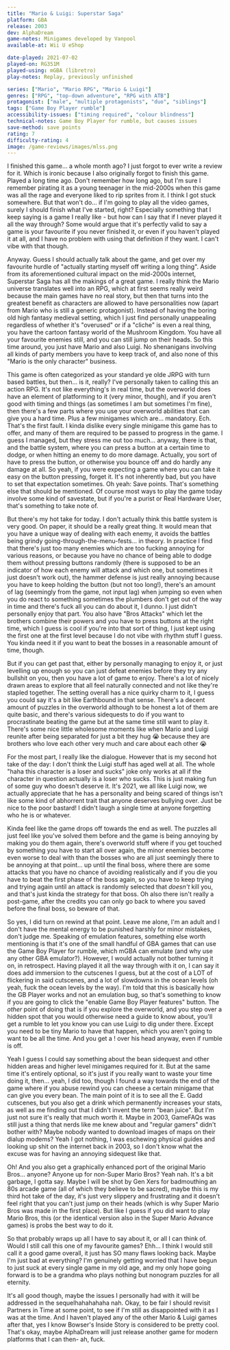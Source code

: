 ```yaml
---
title: "Mario & Luigi: Superstar Saga"
platform: GBA
release: 2003
dev: AlphaDream
game-notes: Minigames developed by Vanpool
available-at: Wii U eShop

date-played: 2021-07-02
played-on: RG351M
played-using: mGBA (libretro)
play-notes: Replay, previously unfinished

series: ["Mario", "Mario RPG", "Mario & Luigi"]
genres: ["RPG", "top-down adventure", "RPG with ATB"]
protagonist: ["male", "multiple protagonists", "duo", "siblings"]
tags: ["Game Boy Player rumble"]
accessibility-issues: ["timing required", "colour blindness"]
technical-notes: Game Boy Player for rumble, but causes issues
save-method: save points
rating: 7
difficulty-rating: 4
image: /game-reviews/images/mlss.png
---
```


I finished this game… a whole month ago? I just forgot to ever write a review for it. Which is ironic because I also originally forgot to finish this game. Played a long time ago. Don't remember how long ago, but I'm sure I remember pirating it as a young teenager in the mid-2000s when this game was all the rage and everyone liked to rip sprites from it. I think I got stuck somewhere. But that won't do… if I'm going to play all the video games, surely I should finish what I've started, right? Especially something that I keep saying is a game I really like - but how can I say that if I never played it all the way through? Some would argue that it's perfectly valid to say a game is your favourite if you never finished it, or even if you haven't played it at all, and I have no problem with using that definition if they want. I can't vibe with that though.

Anyway. Guess I should actually talk about the game, and get over my favourite hurdle of "actually starting myself off writing a long thing". Aside from its aforementioned cultural impact on the mid-2000s internet, Superstar Saga has all the makings of a great game. I really think the Mario universe translates well into an RPG, which at first seems really weird because the main games have no real story, but then that turns into the greatest benefit as characters are allowed to have personalities now (apart from Mario who is still a generic protagonist). Instead of having the boring old high fantasy medieval setting, which I just find personally unappealing regardless of whether it's "overused" or if a "cliche" is even a real thing, you have the cartoon fantasy world of the Mushroom Kingdom. You have all your favourite enemies still, and you can still jump on their heads. So this time around, you just have Mario and also Luigi. No shenanigans involving all kinds of party members you have to keep track of, and also none of this "Mario is the only character" business.

This game is often categorized as your standard ye olde JRPG with turn based battles, but then… is it, really? I've personally taken to calling this an action RPG. It's not like everything's in real time, but the overworld does have an element of platforming to it (very minor, though), and if you aren't good with timing and things (as sometimes I am but sometimes I'm fine), then there's a few parts where you use your overworld abilities that can give you a hard time. Plus a few minigames which are… mandatory. Ech. That's the first fault. I kinda dislike every single minigame this game has to offer, and many of them are required to be passed to progress in the game. I guess I managed, but they stress me out too much… anyway, there is that, and the battle system, where you can press a button at a certain time to dodge, or when hitting an enemy to do more damage. Actually, you sort of have to press the button, or otherwise you bounce off and do hardly any damage at all. So yeah, if you were expecting a game where you can take it easy on the button pressing, forget it. It's not inherently bad,  but you have to set that expectation sometimes. Oh yeah: Save points. That's something else that should be mentioned. Of course most ways to play the game today involve some kind of savestate, but if you're a purist or Real Hardware User, that's something to take note of.

But there's my hot take for today. I don't actually think this battle system is very good. On paper, it should be a really great thing. It would mean that you have a unique way of dealing with each enemy, it avoids the battles being grindy going-through-the-menu-fests… in theory. In practice I find that there's just too many enemies which are too fucking annoying for various reasons, or because you have no chance of being able to dodge them without pressing buttons randomly (there is supposed to be an indicator of how each enemy will attack and which one, but sometimes it just doesn't work out), the hammer defense is just really annoying because you have to keep holding the button (but not too long!), there's an amount of lag (seemingly from the game, not input lag) when jumping so even when you do react to something sometimes the plumbers don't get out of the way in time and there's fuck all you can do about it, I dunno. I just didn't personally enjoy that part. You also have "Bros Attacks" which let the brothers combine their powers and you have to press buttons at the right time, which I guess is cool if you're into that sort of thing, I just kept using the first one at the first level because I do not vibe with rhythm stuff I guess. You kinda need it if you want to beat the bosses in a reasonable amount of time, though.

But if you can get past that, either by personally managing to enjoy it, or just levelling up enough so you can just defeat enemies before they try any bullshit on you, then you have a lot of game to enjoy. There's a lot of nicely drawn areas to explore that all feel naturally connected and not like they're stapled together. The setting overall has a nice quirky charm to it, I guess you could say it's a bit like Earthbound in that sense. There's a decent amount of puzzles in the overworld although to be honest a lot of them are quite basic, and there's various sidequests to do if you want to procrastinate beating the game but at the same time still want to play it. There's some nice little wholesome moments like when Mario and Luigi reunite after being separated for just a bit they hug :sob: because they are brothers who love each other very much and care about each other :sob:

For the most part, I really like the dialogue. However that is my second hot take of the day: I don't think the Luigi stuff has aged well at all. The whole "haha this character is a loser and sucks" joke only works at all if the character in question actually is a loser who sucks. This is just making fun of some guy who doesn't deserve it. It's 2021, we all like Luigi now, we actually appreciate that he has a personality and being scared of things isn't like some kind of abhorrent trait that anyone deserves bullying over. Just be nice to the poor bastard! I didn't laugh a single time at anyone forgetting who he is or whatever.

Kinda feel like the game drops off towards the end as well. The puzzles all just feel like you've solved them before and the game is being annoying by making you do them again, there's overworld stuff where if you get touched by something you have to start all over again, the minor enemies become even worse to deal with than the bosses who are all just seemingly there to be annoying at that point… up until the final boss, where there are some attacks that you have no chance of avoiding realistically and if you die you have to beat the first phase of the boss again, so you have to keep trying and trying again until an attack is randomly selected that _doesn't_ kill you, and that's just kinda the strategy for that boss. Oh also there isn't really a post-game, after the credits you can only go back to where you saved before the final boss, so beware of that.

So yes, I did turn on rewind at that point. Leave me alone, I'm an adult and I don't have the mental energy to be punished harshly for minor mistakes, don't judge me. Speaking of emulation features, something else worth mentioning is that it's one of the small handful of GBA games that can use the Game Boy Player for rumble, which mGBA can emulate (and why use any other GBA emulator?). However, I would actually not bother turning it on, in retrospect. Having played it all the way through with it on, I can say it does add immersion to the cutscenes I guess, but at the cost of a LOT of flickering in said cutscenes, and a lot of slowdowns in the ocean levels (oh yeah, fuck the ocean levels by the way). I'm told that this is basically how the GB Player works and not an emulation bug, so that's something to know if you are going to click the "enable Game Boy Player features" button. The _other_ point of doing that is if you explore the overworld, and you step over a hidden spot that you would otherwise need a guide to know about, you'll get a rumble to let you know you can use Luigi to dig under there. Except you need to be tiny Mario to have that happen, which you aren't going to want to be all the time. And you get a ! over his head anyway, even if rumble is off.

Yeah I guess I could say something about the bean sidequest and other hidden areas and higher level minigames required for it. But at the same time it's entirely optional, so it's just if you really want to waste your time doing it, then… yeah, I did too, though I found a way towards the end of the game where if you abuse rewind you can cheese a certain minigame that can give you every bean. The main point of it is to see all the E. Gadd cutscenes, but you also get a drink which permanently increases your stats, as well as me finding out that I didn't invent the term "bean juice". But I'm just not sure it's really that much worth it. Maybe in 2003, GameFAQs was still just a thing that nerds like me knew about and "regular gamers" didn't bother with? Maybe nobody wanted to download images of maps on their dialup modems? Yeah I got nothing, I was eschewing physical guides and looking up shit on the internet back in 2003, so I don't know what the excuse was for having an annoying sidequest like that.

Oh! And you also get a graphically enhanced port of the original Mario Bros… anyone? Anyone up for non-Super Mario Bros? Yeah nah. It's a bit garbage, I gotta say. Maybe I will be shot by Gen Xers for badmouthing an 80s arcade game (all of which they believe to be sacred), maybe this is my third hot take of the day, it's just very slippery and frustrating and it doesn't feel right that you can't just jump on their heads (which is why Super Mario Bros was made in the first place). But like I guess if you did want to play Mario Bros, this (or the identical version also in the Super Mario Advance games) is probs the best way to do it.

So that probably wraps up all I have to say about it, or all I can think of. Would I still call this one of my favourite games? Ehh… I think I would still call it a good game overall, it just has SO many flaws looking back. Maybe I'm just bad at everything? I'm genuinely getting worried that I have begun to just suck at every single game in my old age, and my only hope going forward is to be a grandma who plays nothing but nonogram puzzles for all eternity. 

It's all good though, maybe the issues I personally had with it will be addressed in the sequelhahahahaha nah. Okay, to be fair I should revisit Partners in Time at some point, to see if I'm still as disappointed with it as I was at the time. And I haven't played any of the other Mario & Luigi games after that, yes I know Bowser's Inside Story is considered to be pretty cool. That's okay, maybe AlphaDream will just release another game for modern platforms that I can then- ah, fuck.
